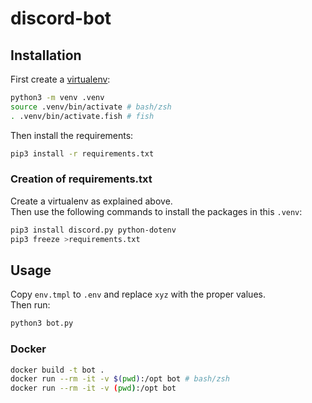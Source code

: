 # discord-bot

## Installation

First create a [virtualenv][]:

```bash
python3 -m venv .venv
source .venv/bin/activate # bash/zsh
. .venv/bin/activate.fish # fish
```

Then install the requirements:

```bash
pip3 install -r requirements.txt
```

### Creation of requirements.txt

Create a virtualenv as explained above.  
Then use the following commands to install the packages in this `.venv`:

```bash
pip3 install discord.py python-dotenv
pip3 freeze >requirements.txt
```

## Usage

Copy `env.tmpl` to `.env` and replace `xyz` with the proper values.  
Then run:

```bash
python3 bot.py
```

### Docker

```bash
docker build -t bot .
docker run --rm -it -v $(pwd):/opt bot # bash/zsh
docker run --rm -it -v (pwd):/opt bot
```

[virtualenv]: https://docs.python.org/3/library/venv.html
